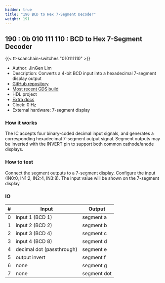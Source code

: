 ```yaml
---
hidden: true
title: "190 BCD to Hex 7-Segment Decoder"
weight: 191
---
```


## 190 : 0b 010 111 110 : BCD to Hex 7-Segment Decoder

{{< tt-scanchain-switches "010111110" >}}

* Author: JinGen Lim
* Description: Converts a 4-bit BCD input into a hexadecimal 7-segment display output
* [GitHub repository](https://github.com/jglim/tt02-bcd-hex7seg-hdl)
* [Most recent GDS build](https://github.com/jglim/tt02-bcd-hex7seg-hdl/actions/runs/3580984729)
* HDL project
* [Extra docs](https://github.com/jglim/tt02-bcd-hex7seg-hdl/blob/main/README.md)
* Clock: 0 Hz
* External hardware: 7-segment display



### How it works

The IC accepts four binary-coded decimal input signals, and generates a corresponding hexadecimal 7-segment output signal. Segment outputs may be inverted with the INVERT pin to support both common cathode/anode displays.

### How to test

Connect the segment outputs to a 7-segment display. Configure the input (IN0:0, IN1:2, IN2:4, IN3:8). The input value will be shown on the 7-segment display

### IO

| # | Input        | Output       |
|---|--------------|--------------|
| 0 | input 1 (BCD 1)  | segment a |
| 1 | input 2 (BCD 2)  | segment b |
| 2 | input 3 (BCD 4)  | segment c |
| 3 | input 4 (BCD 8)  | segment d |
| 4 | decimal dot (passthrough)  | segment e |
| 5 | output invert  | segment f |
| 6 | none  | segment g |
| 7 | none  | segment dot |

